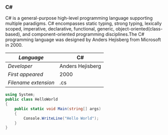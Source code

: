 ### C#
C# is a general-purpose high-level programming language supporting multiple paradigms. C# encompasses static typing, strong typing, lexically scoped, imperative, declarative, functional, generic, object-oriented(class-based), and component-oriented programming disciplines.The C# programming language was designed by Anders Hejisberg from Microsoft in 2000.

|_Language_|C#|
|-|-|
|_Developer_|Anders Hejisberg|
|_First appeared_|2000|
|_Filename extension_|.cs|

```.cs
using System;
public class HelloWorld
{
    public static void Main(string[] args)
    {
        Console.WriteLine("Hello World");
    }
}